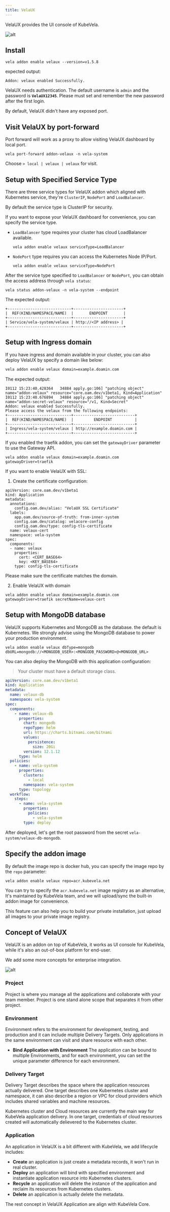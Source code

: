 ```yaml
---
title: VelaUX
---
```


VelaUX provides the UI console of KubeVela.

![alt](../../resources/velaux-view.jpg)

## Install

```shell script
vela addon enable velaux --version=v1.5.8
```

expected output:

```
Addon: velaux enabled Successfully.
```

VelaUX needs authentication. The default username is `admin` and the password is **`VelaUX12345`**. Please must set and remember the new password after the first login.

By default, VelaUX didn't have any exposed port.

## Visit VelaUX by port-forward

Port forward will work as a proxy to allow visiting VelaUX dashboard by local port.

```
vela port-forward addon-velaux -n vela-system
```

Choose `> local | velaux | velaux` for visit.

## Setup with Specified Service Type

There are three service types for VelaUX addon which aligned with Kubernetes service, they're `ClusterIP`, `NodePort` and `LoadBalancer`.

By default the service type is ClusterIP for security.

If you want to expose your VelaUX dashboard for convenience, you can specify the service type.

- `LoadBalancer` type requires your cluster has cloud LoadBalancer available.
  ```shell script
  vela addon enable velaux serviceType=LoadBalancer
  ```
- `NodePort` type requires you can access the Kubernetes Node IP/Port.
  ```shell script
  vela addon enable velaux serviceType=NodePort
  ```

After the service type specified to `LoadBalancer` or `NodePort`, you can obtain the access address through `vela status`:

```
vela status addon-velaux -n vela-system --endpoint
```

The expected output:

```
+----------------------------+----------------------+
|  REF(KIND/NAMESPACE/NAME)  |       ENDPOINT       |
+----------------------------+----------------------+
| Service/vela-system/velaux | http://<IP address> |
+----------------------------+----------------------+
```

## Setup with Ingress domain

If you have ingress and domain available in your cluster, you can also deploy VelaUX by specify a domain like below:

```bash
vela addon enable velaux domain=example.doamin.com
```

The expected output:

```
I0112 15:23:40.428364   34884 apply.go:106] "patching object" name="addon-velaux" resource="core.oam.dev/v1beta1, Kind=Application"
I0112 15:23:40.676894   34884 apply.go:106] "patching object" name="addon-secret-velaux" resource="/v1, Kind=Secret"
Addon: velaux enabled Successfully.
Please access the velaux from the following endpoints:
+----------------------------+---------------------------+
|  REF(KIND/NAMESPACE/NAME)  |         ENDPOINT          |
+----------------------------+---------------------------+
| Ingress/vela-system/velaux | http://example.doamin.com |
+----------------------------+---------------------------+
```

If you enabled the traefik addon, you can set the `gatewayDriver` parameter to use the Gateway API.

```shell script
vela addon enable velaux domain=example.doamin.com gatewayDriver=traefik
```

If you want to enable VelaUX with SSL:

1. Create the certificate configuration:

```shell
apiVersion: core.oam.dev/v1beta1
kind: Application
metadata:
  annotations:
    config.oam.dev/alias: "VelaUX SSL Certificate"
  labels:
    app.oam.dev/source-of-truth: from-inner-system
    config.oam.dev/catalog: velacore-config
    config.oam.dev/type: config-tls-certificate
  name: velaux-cert
  namespace: vela-system
spec:
  components:
  - name: velaux
    properties:
      cert: <CERT_BASE64>
      key: <KEY_BASE64>
    type: config-tls-certificate
```

Please make sure the certificate matches the domain.

2. Enable VelaUX with domain

```shell
vela addon enable velaux domain=example.doamin.com gatewayDriver=traefik secretName=velaux-cert
```

## Setup with MongoDB database

VelaUX supports Kubernetes and MongoDB as the database. the default is Kubernetes. We strongly advise using the MongoDB database to power your production environment.

```shell script
vela addon enable velaux dbType=mongodb dbURL=mongodb://<MONGODB_USER>:<MONGODB_PASSWORD>@<MONGODB_URL>
```

You can also deploy the MongoDB with this application configuration:

> Your cluster must have a default storage class.

```yaml
apiVersion: core.oam.dev/v1beta1
kind: Application
metadata:
  name: velaux-db
  namespace: vela-system
spec:
  components:
    - name: velaux-db
      properties:
        chart: mongodb
        repoType: helm
        url: https://charts.bitnami.com/bitnami
        values:
          persistence:
            size: 20Gi
        version: 12.1.12
      type: helm
  policies:
    - name: vela-system
      properties:
        clusters:
          - local
        namespace: vela-system
      type: topology
  workflow:
    steps:
      - name: vela-system
        properties:
          policies:
            - vela-system
        type: deploy
```

After deployed, let's get the root password from the secret `vela-system/velaux-db-mongodb`.

## Specify the addon image

By default the image repo is docker hub, you can specify the image repo by the `repo` parameter:

```
vela addon enable velaux repo=acr.kubevela.net
```

You can try to specify the `acr.kubevela.net` image registry as an alternative, It's maintained by KubeVela team, and we will upload/sync the built-in addon image for convenience.

This feature can also help you to build your private installation, just upload all images to your private image registry.

## Concept of VelaUX

VelaUX is an addon on top of KubeVela, it works as UI console for KubeVela, while it's also an out-of-box platform for end-user.

We add some more concepts for enterprise integration.

![alt](../../resources/velaux-concept.png)

### Project

Project is where you manage all the applications and collaborate with your team member. Project is one stand alone scope that separates it from other project.

### Environment

Environment refers to the environment for development, testing, and production and it can include multiple Delivery Targets. Only applications in the same environment can visit and share resource with each other.

- <b>Bind Application with Environment</b> The application can be bound to multiple Environments, and for each environment, you can set the unique parameter difference for each environment.

### Delivery Target

Delivery Target describes the space where the application resources actually delivered. One target describes one Kubernetes cluster and namespace, it can also describe a region or VPC for cloud providers which includes shared variables and machine resources.

Kubernetes cluster and Cloud resources are currently the main way for KubeVela application delivery. In one target, credentials of cloud resources created will automatically delievered to the Kubernetes cluster.

### Application

An application in VelaUX is a bit different with KubeVela, we add lifecycle includes:

- <b>Create</b> an application is just create a metadata records, it won't run in real cluster.
- <b>Deploy</b> an application will bind with specified environment and instantiate application resource into Kubernetes clusters.
- <b>Recycle</b> an application will delete the instance of the application and reclaim its resources from Kubernetes clusters.
- <b>Delete</b> an application is actually delete the metadata.

The rest concept in VelaUX Application are align with KubeVela Core.
